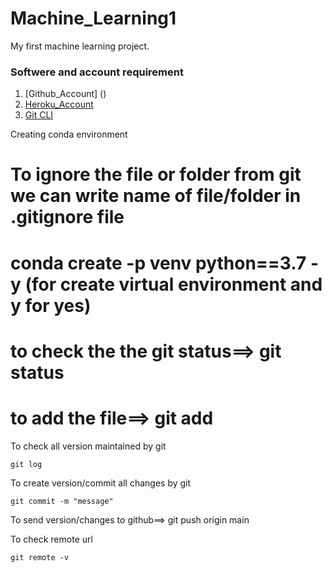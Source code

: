 # Machine_Learning1
My first machine learning project.

### Softwere and account requirement
1. [Github_Account] ()
2. [Heroku_Account]()
3. [Git CLI]()

Creating conda environment

# To ignore the file or folder from git we can write name of file/folder in .gitignore file

# conda create -p venv python==3.7 -y  (for create virtual environment and y for yes)
# to check the the git status==> git status
# to add the file==> git add <file name>

 To check all version maintained by git
 ```
 git log
 ``` 

To create version/commit all changes by git
```
git commit -m "message"
```

To send version/changes to github==> git push origin main

To check remote url
```
git remote -v
```
